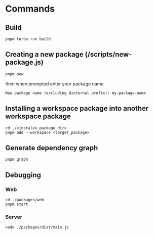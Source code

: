 # Commands

## Build
```
pnpm turbo run build
```

## Creating a new package (/scripts/new-package.js)
```bash
pnpm new
```
then when prompted enter your package name
```
New package name (excluding @internal prefix): my-package-name
```

## Installing a workspace package into another workspace package
```
cd ./<instalee_package_dir>
pnpm add --workspace <target_package>
```

## Generate dependency graph
```
pnpm graph
```

## Debugging
### **Web**
```
cd ./packages/web
pnpm start
```
### **Server**
```
node ./packages/dist/main.js
```